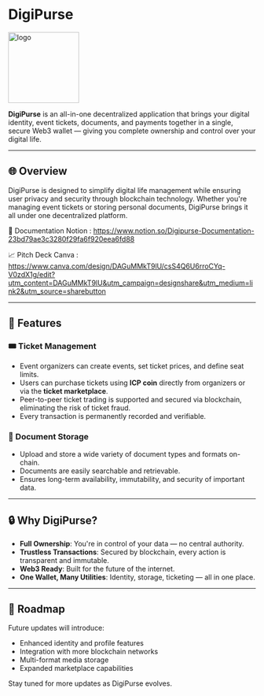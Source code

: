 # DigiPurse
<img width="144" height="144" alt="logo" src="https://github.com/user-attachments/assets/a08638dc-df98-4785-bba9-407b33ea1e39" />

**DigiPurse** is an all-in-one decentralized application that brings your digital identity, event tickets, documents, and payments together in a single, secure Web3 wallet — giving you complete ownership and control over your digital life.

---

## 🌐 Overview

DigiPurse is designed to simplify digital life management while ensuring user privacy and security through blockchain technology. Whether you're managing event tickets or storing personal documents, DigiPurse brings it all under one decentralized platform.

📝 Documentation
Notion : https://www.notion.so/Digipurse-Documentation-23bd79ae3c3280f29fa6f920eea6fd88

📈 Pitch Deck
Canva : https://www.canva.com/design/DAGuMMkT9lU/csS4Q6U6rroCYq-V0zdX1g/edit?utm_content=DAGuMMkT9lU&utm_campaign=designshare&utm_medium=link2&utm_source=sharebutton 

---

## 🚀 Features

### 🎟️ Ticket Management
- Event organizers can create events, set ticket prices, and define seat limits.
- Users can purchase tickets using **ICP coin** directly from organizers or via the **ticket marketplace**.
- Peer-to-peer ticket trading is supported and secured via blockchain, eliminating the risk of ticket fraud.
- Every transaction is permanently recorded and verifiable.

### 📄 Document Storage
- Upload and store a wide variety of document types and formats on-chain.
- Documents are easily searchable and retrievable.
- Ensures long-term availability, immutability, and security of important data.

---

## 🔒 Why DigiPurse?

- **Full Ownership**: You're in control of your data — no central authority.
- **Trustless Transactions**: Secured by blockchain, every action is transparent and immutable.
- **Web3 Ready**: Built for the future of the internet.
- **One Wallet, Many Utilities**: Identity, storage, ticketing — all in one place.

---

## 🧭 Roadmap

Future updates will introduce:
- Enhanced identity and profile features  
- Integration with more blockchain networks  
- Multi-format media storage  
- Expanded marketplace capabilities  

Stay tuned for more updates as DigiPurse evolves.
